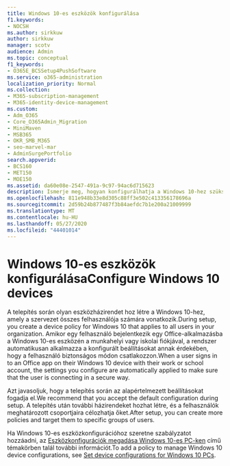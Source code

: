```yaml
---
title: Windows 10-es eszközök konfigurálása
f1.keywords:
- NOCSH
ms.author: sirkkuw
author: sirkkuw
manager: scotv
audience: Admin
ms.topic: conceptual
f1_keywords:
- O365E_BCSSetup4PushSoftware
ms.service: o365-administration
localization_priority: Normal
ms.collection:
- M365-subscription-management
- M365-identity-device-management
ms.custom:
- Adm_O365
- Core_O365Admin_Migration
- MiniMaven
- MSB365
- OKR_SMB_M365
- seo-marvel-mar
- AdminSurgePortfolio
search.appverid:
- BCS160
- MET150
- MOE150
ms.assetid: da60e08e-2547-491a-9c97-94ac6d715623
description: Ismerje meg, hogyan konfigurálhatja a Windows 10-hez szükséges eszközházirendeket, amelyek a szervezet összes felhasználóját vonatkoznak, és biztosítják, hogy biztonságos módon csatlakozzanak.
ms.openlocfilehash: 811e948b33e8d305c88ff3e502c413356178696a
ms.sourcegitcommit: 2d59b24b877487f3b84aefdc7b1e200a21009999
ms.translationtype: MT
ms.contentlocale: hu-HU
ms.lasthandoff: 05/27/2020
ms.locfileid: "44401014"
---
```

# <a name="configure-windows-10-devices"></a><span data-ttu-id="93c15-103">Windows 10-es eszközök konfigurálása</span><span class="sxs-lookup"><span data-stu-id="93c15-103">Configure Windows 10 devices</span></span>

<span data-ttu-id="93c15-104">A telepítés során olyan eszközházirendet hoz létre a Windows 10-hez, amely a szervezet összes felhasználója számára vonatkozik.</span><span class="sxs-lookup"><span data-stu-id="93c15-104">During setup, you create a device policy for Windows 10 that applies to all users in your organization.</span></span> <span data-ttu-id="93c15-105">Amikor egy felhasználó bejelentkezik egy Office-alkalmazásba a Windows 10-es eszközén a munkahelyi vagy iskolai fiókjával, a rendszer automatikusan alkalmazza a konfigurált beállításokat annak érdekében, hogy a felhasználó biztonságos módon csatlakozzon.</span><span class="sxs-lookup"><span data-stu-id="93c15-105">When a user signs in to an Office app on their Windows 10 device with their work or school account, the settings you configure are automatically applied to make sure that the user is connecting in a secure way.</span></span>
  
<span data-ttu-id="93c15-106">Azt javasoljuk, hogy a telepítés során az alapértelmezett beállításokat fogadja el.</span><span class="sxs-lookup"><span data-stu-id="93c15-106">We recommend that you accept the default configuration during setup.</span></span> <span data-ttu-id="93c15-107">A telepítés után további házirendeket hozhat létre, és a felhasználók meghatározott csoportjaira célozhatja őket.</span><span class="sxs-lookup"><span data-stu-id="93c15-107">After setup, you can create more policies and target them to specific groups of users.</span></span>
  
<span data-ttu-id="93c15-108">Ha Windows 10-es eszközkonfigurációhoz szeretne szabályzatot hozzáadni, az [Eszközkonfigurációk megadása Windows 10-es PC-ken](protection-settings-for-windows-10-pcs.md) című témakörben talál további információt.</span><span class="sxs-lookup"><span data-stu-id="93c15-108">To add a policy to manage Windows 10 device configurations, see [Set device configurations for Windows 10 PCs](protection-settings-for-windows-10-pcs.md).</span></span>
  

